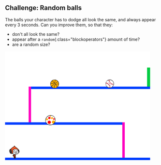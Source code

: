 ## Challenge: Random balls

The balls your character has to dodge all look the same, and always appear every 3 seconds. Can you improve them, so that they:

+ don't all look the same?
+ appear after a `random`{:class="blockoperators"} amount of time?
+ are a random size?

![screenshot](images/dodge-ball-random.png)

